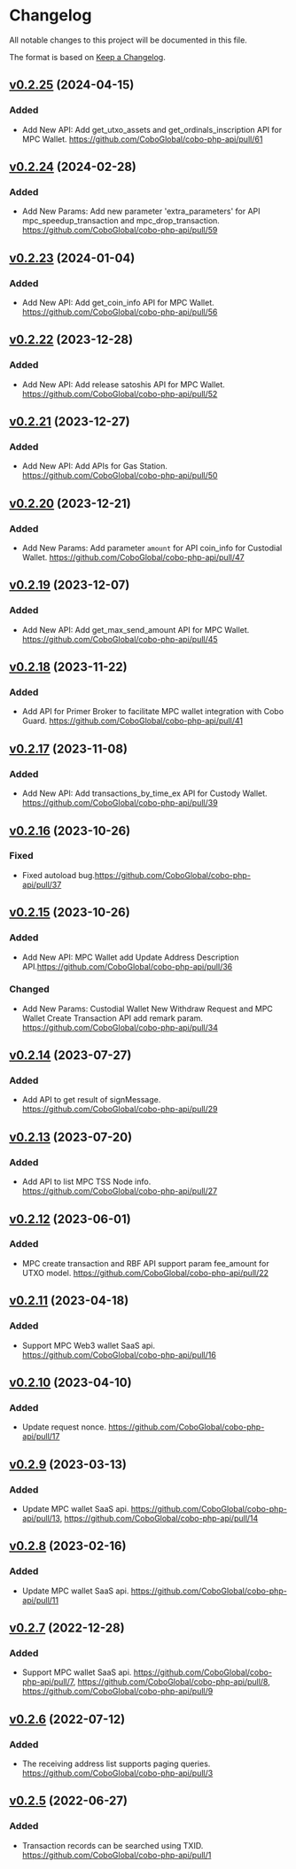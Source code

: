 # Changelog

All notable changes to this project will be documented in this file.

The format is based on [Keep a Changelog](https://keepachangelog.com/en/1.0.0/).

## [v0.2.25] (2024-04-15)
[v0.2.25]: https://github.com/CoboGlobal/cobo-php-api/compare/v0.2.24...v0.2.25

### Added
- Add New API: Add get_utxo_assets and get_ordinals_inscription API for MPC Wallet. https://github.com/CoboGlobal/cobo-php-api/pull/61

## [v0.2.24] (2024-02-28)
[v0.2.24]: https://github.com/CoboGlobal/cobo-php-api/compare/v0.2.23...v0.2.24

### Added
- Add New Params: Add new parameter 'extra_parameters' for API mpc_speedup_transaction and mpc_drop_transaction. https://github.com/CoboGlobal/cobo-php-api/pull/59

## [v0.2.23] (2024-01-04)
[v0.2.23]: https://github.com/CoboGlobal/cobo-php-api/compare/v0.2.22...v0.2.23

### Added
- Add New API: Add get_coin_info API for MPC Wallet. https://github.com/CoboGlobal/cobo-php-api/pull/56

## [v0.2.22] (2023-12-28)
[v0.2.22]: https://github.com/CoboGlobal/cobo-php-api/compare/v0.2.21...v0.2.22

### Added
- Add New API: Add release satoshis API for MPC Wallet. https://github.com/CoboGlobal/cobo-php-api/pull/52

## [v0.2.21] (2023-12-27)
[v0.2.21]: https://github.com/CoboGlobal/cobo-php-api/compare/v0.2.20...v0.2.21

### Added
- Add New API: Add APIs for Gas Station. https://github.com/CoboGlobal/cobo-php-api/pull/50

## [v0.2.20] (2023-12-21)
[v0.2.20]: https://github.com/CoboGlobal/cobo-php-api/compare/v0.2.19...v0.2.20

### Added
- Add New Params: Add parameter `amount` for API coin_info for Custodial Wallet. https://github.com/CoboGlobal/cobo-php-api/pull/47

## [v0.2.19] (2023-12-07)
[v0.2.19]: https://github.com/CoboGlobal/cobo-php-api/compare/v0.2.18...v0.2.19

### Added
- Add New API: Add get_max_send_amount API for MPC Wallet. https://github.com/CoboGlobal/cobo-php-api/pull/45


## [v0.2.18] (2023-11-22)
[v0.2.18]: https://github.com/CoboGlobal/cobo-php-api/compare/v0.2.17...v0.2.18

### Added
- Add API for Primer Broker to facilitate MPC wallet integration with Cobo Guard. https://github.com/CoboGlobal/cobo-php-api/pull/41


## [v0.2.17] (2023-11-08)
[v0.2.17]: https://github.com/CoboGlobal/cobo-php-api/compare/v0.2.16...v0.2.17

### Added
- Add New API: Add transactions_by_time_ex API for Custody Wallet. https://github.com/CoboGlobal/cobo-php-api/pull/39


## [v0.2.16] (2023-10-26)
[v0.2.16]: https://github.com/CoboGlobal/cobo-php-api/compare/v0.2.15...v0.2.16
### Fixed
- Fixed autoload bug.https://github.com/CoboGlobal/cobo-php-api/pull/37


## [v0.2.15] (2023-10-26)
[v0.2.15]: https://github.com/CoboGlobal/cobo-php-api/compare/v0.2.14...v0.2.15

### Added
- Add New API: MPC Wallet add Update Address Description API.https://github.com/CoboGlobal/cobo-php-api/pull/36
### Changed
- Add New Params: Custodial Wallet New Withdraw Request and MPC Wallet Create Transaction API add remark param. https://github.com/CoboGlobal/cobo-php-api/pull/34


## [v0.2.14] (2023-07-27)
[v0.2.14]: https://github.com/CoboGlobal/cobo-php-api/compare/v0.2.13...v0.2.14

### Added
- Add API to get result of signMessage. https://github.com/CoboGlobal/cobo-php-api/pull/29


## [v0.2.13] (2023-07-20)
[v0.2.13]: https://github.com/CoboGlobal/cobo-php-api/compare/v0.2.12...v0.2.13

### Added
- Add API to list MPC TSS Node info. https://github.com/CoboGlobal/cobo-php-api/pull/27


## [v0.2.12] (2023-06-01)
[v0.2.12]: https://github.com/CoboGlobal/cobo-php-api/compare/v0.2.11...v0.2.12

### Added
- MPC create transaction and RBF API support param fee_amount for UTXO model. https://github.com/CoboGlobal/cobo-php-api/pull/22


## [v0.2.11] (2023-04-18)
[v0.2.11]: https://github.com/CoboGlobal/cobo-php-api/compare/v0.2.10...v0.2.11

### Added
- Support MPC Web3 wallet SaaS api. https://github.com/CoboGlobal/cobo-php-api/pull/16


## [v0.2.10] (2023-04-10)
[v0.2.10]: https://github.com/CoboGlobal/cobo-php-api/compare/v0.2.9...v0.2.10

### Added
- Update request nonce. https://github.com/CoboGlobal/cobo-php-api/pull/17


## [v0.2.9] (2023-03-13)
[v0.2.9]: https://github.com/CoboGlobal/cobo-php-api/compare/v0.2.8...v0.2.9

### Added
- Update MPC wallet SaaS api. https://github.com/CoboGlobal/cobo-php-api/pull/13, https://github.com/CoboGlobal/cobo-php-api/pull/14


## [v0.2.8] (2023-02-16)
[v0.2.8]: https://github.com/CoboGlobal/cobo-php-api/compare/v0.2.7...v0.2.8

### Added
- Update MPC wallet SaaS api. https://github.com/CoboGlobal/cobo-php-api/pull/11


## [v0.2.7] (2022-12-28)
[v0.2.7]: https://github.com/CoboGlobal/cobo-php-api/compare/v0.2.6...v0.2.7

### Added
- Support MPC wallet SaaS api. https://github.com/CoboGlobal/cobo-php-api/pull/7, https://github.com/CoboGlobal/cobo-php-api/pull/8, https://github.com/CoboGlobal/cobo-php-api/pull/9


## [v0.2.6] (2022-07-12)
[v0.2.6]: https://github.com/CoboGlobal/cobo-php-api/compare/v0.2.5...v0.2.6

### Added
- The receiving address list supports paging queries. https://github.com/CoboGlobal/cobo-php-api/pull/3


## [v0.2.5] (2022-06-27)
[v0.2.5]: https://github.com/CoboGlobal/cobo-php-api/compare/v0.2.4...v0.2.5

### Added 
- Transaction records can be searched using TXID. https://github.com/CoboGlobal/cobo-php-api/pull/1


